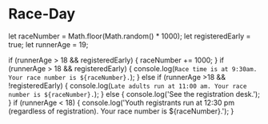 # Race-Day
let raceNumber = Math.floor(Math.random() * 1000);
let registeredEarly = true;
let runnerAge = 19;
 
if (runnerAge > 18 && registeredEarly) {
  raceNumber += 1000;
}
if (runnerAge > 18 && registeredEarly) {
  console.log(`Race time is at 9:30am. Your race number is ${raceNumber}.`);
}
else if (runnerAge >18 && !registeredEarly) {
  console.log(`Late adults run at 11:00 am. Your race number is ${raceNumber}.`);
}
else {
  console.log('See the registration desk.');
}
if (runnerAge < 18) {
  console.log('Youth registrants run at 12:30 pm (regardless of registration). Your race number is ${raceNumber}.');
}
 
